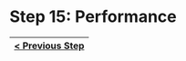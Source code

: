 # Step 15: Performance

[//]: # (head-end)




[//]: # (foot-start)

[{]: <helper> (navStep)

| [< Previous Step](step14.md) |
|:----------------------|

[}]: #
